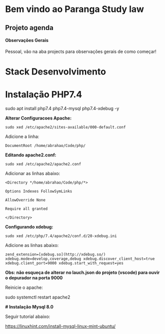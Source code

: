 # Bem vindo ao Paranga Study law

## Projeto agenda
#### Observações Gerais


Pessoal, vão na aba projects para observações gerais de como começar!


# Stack Desenvolvimento

# **Instalação PHP7.4**

sudo apt install php7.4 php7.4-mysql php7.4-xdebug -y

**Alterar Configuracoes Apache:**

`sudo xed /etc/apache2/sites-available/000-default.conf`

Adicione a linha:

`DocumentRoot /home/abrahao/Code/php/`

**Editando apache2.conf:**

`sudo xed /etc/apache2/apache2.conf`

Adicionar as linhas abaixo:

`<Directory */home/abrahao/Code/php/*>`

`Options Indexes FollowSymLinks`

`AllowOverride None`

`Require all granted`

`</Directory>`

**Configurando xdebug:**

`sudo xed /etc/php/7.4/apache2/conf.d/20-xdebug.ini`

Adicione as linhas abaixo:

`zend_extension=[xdebug.so](http://xdebug.so/)
xdebug.mode=develop,coverage,debug
xdebug.discover_client_host=true
xdebug.client_port=9000
xdebug.start_with_request=yes`

**Obs: não esqueça de alterar no lauch.json do projeto (vscode) para ouvir o depurador na porta 9000**

Reinicie o apache:

sudo systemctl restart apache2

**# Instalação Mysql 8.0**

Seguir tutorial abaixo:

https://linuxhint.com/install-mysql-linux-mint-ubuntu/